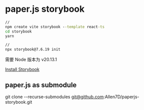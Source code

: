 # paper.js storybook
 
 ```cmd
// 
npm create vite storybook --template react-ts
cd storybook
yarn

// 
npx storybook@7.6.19 init
 ```

需要 Node 版本为 v20.13.1 

[Install Storybook](https://release-7-6--storybook-frontpage.netlify.app/docs/7.6/get-started/install)

## paper.js as submodule
git clone --recurse-submodules git@github.com:Allen7D/paperjs-storybook.git
